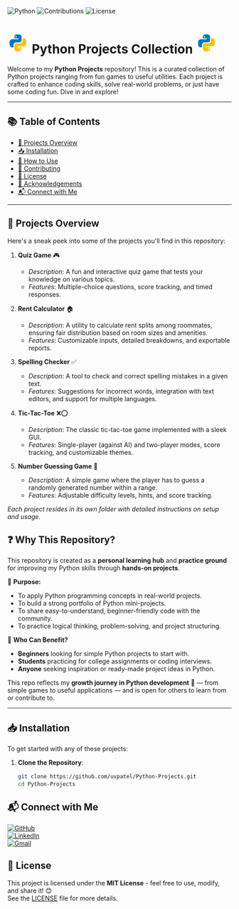 ![Python](https://img.shields.io/badge/Language-Python-blue.svg?style=for-the-badge&logo=python)
![Contributions](https://img.shields.io/badge/Contributions-Welcome-brightgreen?style=for-the-badge&logo=github)
![License](https://img.shields.io/badge/License-MIT-yellow.svg?style=for-the-badge)

#  ![Python Logo](./assets/python.png) Python Projects Collection  ![Python Logo](./assets/python.png)

Welcome to my **Python Projects** repository! This is a curated collection of Python projects ranging from fun games to useful utilities. Each project is crafted to enhance coding skills, solve real-world problems, or just have some coding fun. Dive in and explore!

---

## 📚 Table of Contents
- [🚀 Projects Overview](#-projects-overview)
- [📥 Installation](#-installation)
- [📖 How to Use](#-how-to-use)
- [🤝 Contributing](#-contributing)
- [📜 License](#-license)
- [🙏 Acknowledgements](#-acknowledgements)
- [📬 Connect with Me](#-connect-with-me)

---

## 🚀 Projects Overview

Here's a sneak peek into some of the projects you'll find in this repository:

1. **Quiz Game** 🎮
   - *Description*: A fun and interactive quiz game that tests your knowledge on various topics.
   - *Features*: Multiple-choice questions, score tracking, and timed responses.

2. **Rent Calculator** 🏠
   - *Description*: A utility to calculate rent splits among roommates, ensuring fair distribution based on room sizes and amenities.
   - *Features*: Customizable inputs, detailed breakdowns, and exportable reports.

3. **Spelling Checker** ✅
   - *Description*: A tool to check and correct spelling mistakes in a given text.
   - *Features*: Suggestions for incorrect words, integration with text editors, and support for multiple languages.

4. **Tic-Tac-Toe** ❌⭕
   - *Description*: The classic tic-tac-toe game implemented with a sleek GUI.
   - *Features*: Single-player (against AI) and two-player modes, score tracking, and customizable themes.

5. **Number Guessing Game** 🔢
   - *Description*: A simple game where the player has to guess a randomly generated number within a range.
   - *Features*: Adjustable difficulty levels, hints, and score tracking.

*Each project resides in its own folder with detailed instructions on setup and usage.*

## ❓ Why This Repository?

This repository is created as a **personal learning hub** and **practice ground** for improving my Python skills through **hands-on projects**. 

🔹 **Purpose:**
- To apply Python programming concepts in real-world projects.
- To build a strong portfolio of Python mini-projects.
- To share easy-to-understand, beginner-friendly code with the community.
- To practice logical thinking, problem-solving, and project structuring.

🔹 **Who Can Benefit?**
- **Beginners** looking for simple Python projects to start with.
- **Students** practicing for college assignments or coding interviews.
- **Anyone** seeking inspiration or ready-made project ideas in Python.

This repo reflects my **growth journey in Python development** 🚀 — from simple games to useful applications — and is open for others to learn from or contribute to.

---

## 📥 Installation

To get started with any of these projects:

1. **Clone the Repository**:
   ```bash
   git clone https://github.com/uvpatel/Python-Projects.git
   cd Python-Projects

## 📬 Connect with Me

[![GitHub](https://img.shields.io/badge/GitHub-UrvilPatel7271-blue?style=flat-square&logo=github)](https://github.com/uvpatel)  
[![LinkedIn](https://img.shields.io/badge/LinkedIn-Connect-blue?style=flat-square&logo=linkedin)](https://www.linkedin.com/in/urvil-patel-6995a0320)  
[![Gmail](https://img.shields.io/badge/Gmail-uvpatel7271@gmail.com-red?style=flat-square&logo=gmail)](mailto:uvpatel7271@gmail.com)

## 📝 License

This project is licensed under the **MIT License** - feel free to use, modify, and share it! 😊  
See the [LICENSE](LICENSE) file for more details.
   
